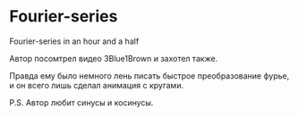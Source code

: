 # Fourier-series
Fourier-series in an hour and a half

Автор посомтрел видео 3Blue1Brown и захотел также. 

Правда ему было немного лень писать быстрое преобразование фурье, и он всего лишь сделал анимация с кругами.


P.S. Автор любит синусы и косинусы.


